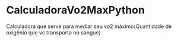# CalculadoraVo2MaxPython
Calculadora que serve para mediar seu vo2 máximo(Quantidade de oxigênio que vc transporta no sangue)
